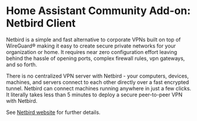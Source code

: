 # Home Assistant Community Add-on: Netbird Client

Netbird is a simple and fast alternative to corporate VPNs built on top of WireGuard® making it easy to create secure private networks for your organization or home. It requires near zero configuration effort leaving behind the hassle of opening ports, complex firewall rules, vpn gateways, and so forth.

There is no centralized VPN server with Netbird - your computers, devices, machines, and servers connect to each other directly over a fast encrypted tunnel. Netbird can connect machines running anywhere in just a few clicks. It literally takes less than 5 minutes to deploy a secure peer-to-peer VPN with Netbird.

See [Netbird website][netbird-website] for further details.

[netbird-website]: https://netbird.io/
